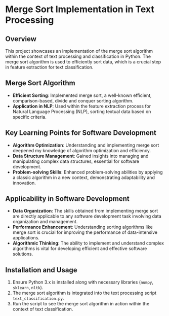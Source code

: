 # Merge Sort Implementation in Text Processing

## Overview
This project showcases an implementation of the merge sort algorithm within the context of text processing and classification in Python. The merge sort algorithm is used to efficiently sort data, which is a crucial step in feature extraction for text classification.

## Merge Sort Algorithm
- **Efficient Sorting**: Implemented merge sort, a well-known efficient, comparison-based, divide and conquer sorting algorithm.
- **Application in NLP**: Used within the feature extraction process for Natural Language Processing (NLP), sorting textual data based on specific criteria.

## Key Learning Points for Software Development
- **Algorithm Optimization**: Understanding and implementing merge sort deepened my knowledge of algorithm optimization and efficiency.
- **Data Structure Management**: Gained insights into managing and manipulating complex data structures, essential for software development.
- **Problem-solving Skills**: Enhanced problem-solving abilities by applying a classic algorithm in a new context, demonstrating adaptability and innovation.

## Applicability in Software Development
- **Data Organization**: The skills obtained from implementing merge sort are directly applicable to any software development task involving data organization and management.
- **Performance Enhancement**: Understanding sorting algorithms like merge sort is crucial for improving the performance of data-intensive applications.
- **Algorithmic Thinking**: The ability to implement and understand complex algorithms is vital for developing efficient and effective software solutions.

## Installation and Usage
1. Ensure Python 3.x is installed along with necessary libraries (`numpy`, `sklearn`, `nltk`).
2. The merge sort algorithm is integrated into the text processing script `text_classification.py`.
3. Run the script to see the merge sort algorithm in action within the context of text classification.
